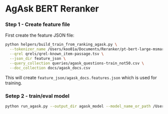 # AgAsk BERT Reranker

### Step 1 - Create feature file

First create the feature JSON file:

```bash
python helpers/build_train_from_ranking_agask.py \
  --tokenizer_name /Users/koo01a/Documents/Reranker/pt-bert-large-msmarco \
  --qrel qrels/qrel-known_item-passage.tsv \
  --json_dir feature_json \
  --query_collection queries/agask_questions-train_not50.csv \
  --doc_collection docs/agask_docs.csv
```

This will create `feature_json/agask_docs.features.json` which is used for training. 


### Setep 2 - train/eval model

```zsh
python run_agask.py --output_dir agask_model --model_name_or_path /Users/koo01a/doc/Reranker/pt-bert-large-msmarco --do_train --max_len 512  --train_group_size 8 --per_device_train_batch_size 8 --per_device_eval_batch_size 64 --train_dir feature_json
```